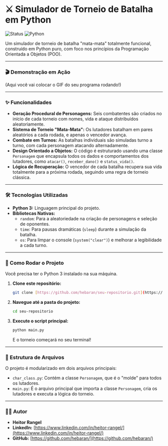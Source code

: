 # ⚔️ Simulador de Torneio de Batalha em Python

![Status](https://img.shields.io/badge/status-conclu%C3%ADdo-brightgreen)
![Python](https://img.shields.io/badge/python-3.12%2B-blue)

Um simulador de torneio de batalha "mata-mata" totalmente funcional, construído em Python puro, com foco nos princípios da Programação Orientada a Objetos (POO).

---

### 🎬 Demonstração em Ação

(Aqui você vai colocar o GIF do seu programa rodando!)

---

### ✨ Funcionalidades

* **Geração Procedural de Personagens:** Seis combatentes são criados no início de cada torneio com nomes, vida e ataque distribuídos aleatoriamente.
* **Sistema de Torneio "Mata-Mata":** Os lutadores batalham em pares aleatórios a cada rodada, e apenas o vencedor avança.
* **Combate em Turnos:** As batalhas individuais são simuladas turno a turno, com cada personagem atacando alternadamente.
* **Design Orientado a Objetos:** O código é estruturado usando uma classe `Personagem` que encapsula todos os dados e comportamentos dos lutadores, como `atacar()`, `receber_dano()` e `status_vida()`.
* **Lógica de Recuperação:** O vencedor de cada batalha recupera sua vida totalmente para a próxima rodada, seguindo uma regra de torneio clássica.

---

### 🛠️ Tecnologias Utilizadas

* **Python 3:** Linguagem principal do projeto.
* **Bibliotecas Nativas:**
  * `random`: Para a aleatoriedade na criação de personagens e seleção de oponentes.
  * `time`: Para pausas dramáticas (`sleep`) durante a simulação da batalha.
  * `os`: Para limpar o console (`system("clear")`) e melhorar a legibilidade a cada turno.

---

### 🚀 Como Rodar o Projeto

Você precisa ter o Python 3 instalado na sua máquina.

1. **Clone este repositório:**

    ```bash
    git clone [https://github.com/hebaran/seu-repositorio.git](https://github.com/hebaran/seu-repositorio.git)
    ```

2. **Navegue até a pasta do projeto:**

    ```bash
    cd seu-repositorio
    ```

3. **Execute o script principal:**

    ```bash
    python main.py
    ```

    E o torneio começará no seu terminal!

---

### 📂 Estrutura de Arquivos

O projeto é modularizado em dois arquivos principais:

* `char_class.py`: Contém a classe `Personagem`, que é o "molde" para todos os lutadores.
* `main.py`: É o arquivo principal que importa a classe `Personagem`, cria os lutadores e executa a lógica do torneio.

---

### 👨‍💻 Autor

* **Heitor Rangel**
* **LinkedIn:** [https://www.linkedin.com/in/heitor-rangel/](https://www.linkedin.com/in/heitor-rangel/)
* **GitHub:** [https://github.com/hebaran/](https://github.com/hebaran/)
